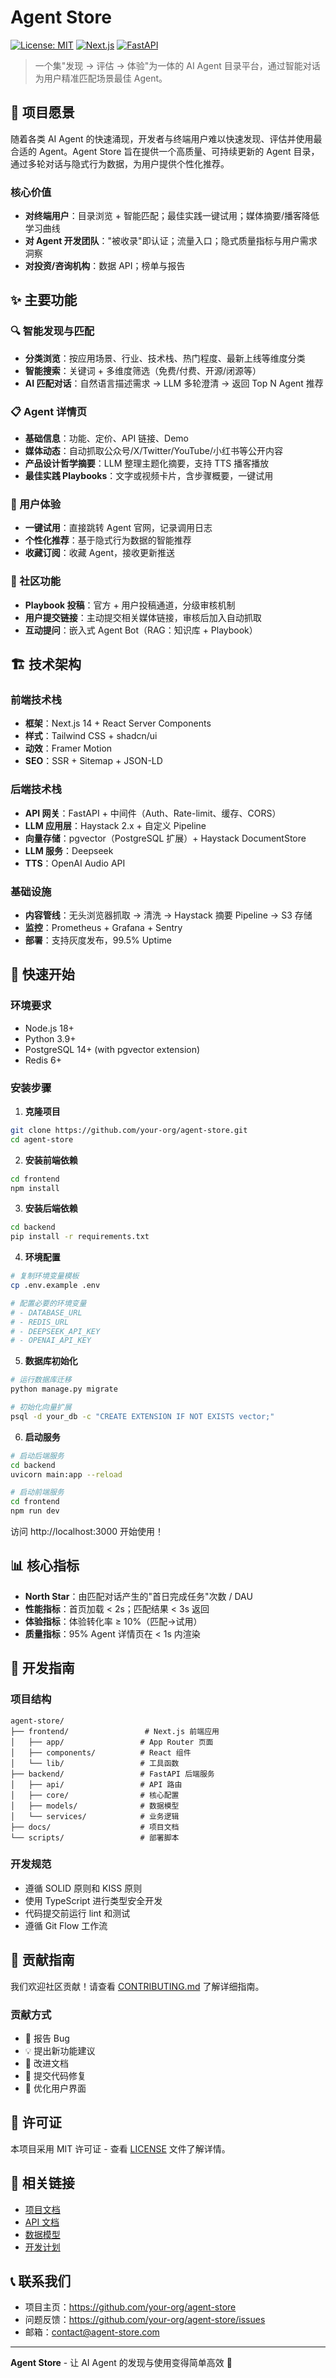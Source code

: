 # Agent Store

[![License: MIT](https://img.shields.io/badge/License-MIT-yellow.svg)](https://opensource.org/licenses/MIT)
[![Next.js](https://img.shields.io/badge/Next.js-14-black)](https://nextjs.org/)
[![FastAPI](https://img.shields.io/badge/FastAPI-0.104+-green)](https://fastapi.tiangolo.com/)

> 一个集"发现 → 评估 → 体验"为一体的 AI Agent 目录平台，通过智能对话为用户精准匹配场景最佳 Agent。

## 🎯 项目愿景

随着各类 AI Agent 的快速涌现，开发者与终端用户难以快速发现、评估并使用最合适的 Agent。Agent Store 旨在提供一个高质量、可持续更新的 Agent 目录，通过多轮对话与隐式行为数据，为用户提供个性化推荐。

### 核心价值

- **对终端用户**：目录浏览 + 智能匹配；最佳实践一键试用；媒体摘要/播客降低学习曲线
- **对 Agent 开发团队**："被收录"即认证；流量入口；隐式质量指标与用户需求洞察
- **对投资/咨询机构**：数据 API；榜单与报告

## ✨ 主要功能

### 🔍 智能发现与匹配
- **分类浏览**：按应用场景、行业、技术栈、热门程度、最新上线等维度分类
- **智能搜索**：关键词 + 多维度筛选（免费/付费、开源/闭源等）
- **AI 匹配对话**：自然语言描述需求 → LLM 多轮澄清 → 返回 Top N Agent 推荐

### 📋 Agent 详情页
- **基础信息**：功能、定价、API 链接、Demo
- **媒体动态**：自动抓取公众号/X/Twitter/YouTube/小红书等公开内容
- **产品设计哲学摘要**：LLM 整理主题化摘要，支持 TTS 播客播放
- **最佳实践 Playbooks**：文字或视频卡片，含步骤概要，一键试用

### 🎯 用户体验
- **一键试用**：直接跳转 Agent 官网，记录调用日志
- **个性化推荐**：基于隐式行为数据的智能推荐
- **收藏订阅**：收藏 Agent，接收更新推送

### 👥 社区功能
- **Playbook 投稿**：官方 + 用户投稿通道，分级审核机制
- **用户提交链接**：主动提交相关媒体链接，审核后加入自动抓取
- **互动提问**：嵌入式 Agent Bot（RAG：知识库 + Playbook）

## 🏗️ 技术架构

### 前端技术栈
- **框架**：Next.js 14 + React Server Components
- **样式**：Tailwind CSS + shadcn/ui
- **动效**：Framer Motion
- **SEO**：SSR + Sitemap + JSON-LD

### 后端技术栈
- **API 网关**：FastAPI + 中间件（Auth、Rate-limit、缓存、CORS）
- **LLM 应用层**：Haystack 2.x + 自定义 Pipeline
- **向量存储**：pgvector（PostgreSQL 扩展）+ Haystack DocumentStore
- **LLM 服务**：Deepseek
- **TTS**：OpenAI Audio API

### 基础设施
- **内容管线**：无头浏览器抓取 → 清洗 → Haystack 摘要 Pipeline → S3 存储
- **监控**：Prometheus + Grafana + Sentry
- **部署**：支持灰度发布，99.5% Uptime

## 🚀 快速开始

### 环境要求
- Node.js 18+
- Python 3.9+
- PostgreSQL 14+ (with pgvector extension)
- Redis 6+

### 安装步骤

1. **克隆项目**
```bash
git clone https://github.com/your-org/agent-store.git
cd agent-store
```

2. **安装前端依赖**
```bash
cd frontend
npm install
```

3. **安装后端依赖**
```bash
cd backend
pip install -r requirements.txt
```

4. **环境配置**
```bash
# 复制环境变量模板
cp .env.example .env

# 配置必要的环境变量
# - DATABASE_URL
# - REDIS_URL
# - DEEPSEEK_API_KEY
# - OPENAI_API_KEY
```

5. **数据库初始化**
```bash
# 运行数据库迁移
python manage.py migrate

# 初始化向量扩展
psql -d your_db -c "CREATE EXTENSION IF NOT EXISTS vector;"
```

6. **启动服务**
```bash
# 启动后端服务
cd backend
uvicorn main:app --reload

# 启动前端服务
cd frontend
npm run dev
```

访问 http://localhost:3000 开始使用！

## 📊 核心指标

- **North Star**：由匹配对话产生的"首日完成任务"次数 / DAU
- **性能指标**：首页加载 < 2s；匹配结果 < 3s 返回
- **体验指标**：体验转化率 ≥ 10%（匹配→试用）
- **质量指标**：95% Agent 详情页在 < 1s 内渲染

## 🔧 开发指南

### 项目结构
```
agent-store/
├── frontend/                 # Next.js 前端应用
│   ├── app/                 # App Router 页面
│   ├── components/          # React 组件
│   └── lib/                 # 工具函数
├── backend/                 # FastAPI 后端服务
│   ├── api/                 # API 路由
│   ├── core/                # 核心配置
│   ├── models/              # 数据模型
│   └── services/            # 业务逻辑
├── docs/                    # 项目文档
└── scripts/                 # 部署脚本
```

### 开发规范
- 遵循 SOLID 原则和 KISS 原则
- 使用 TypeScript 进行类型安全开发
- 代码提交前运行 lint 和测试
- 遵循 Git Flow 工作流

## 🤝 贡献指南

我们欢迎社区贡献！请查看 [CONTRIBUTING.md](./CONTRIBUTING.md) 了解详细指南。

### 贡献方式
- 🐛 报告 Bug
- 💡 提出新功能建议
- 📝 改进文档
- 🔧 提交代码修复
- 🎨 优化用户界面

## 📄 许可证

本项目采用 MIT 许可证 - 查看 [LICENSE](./LICENSE) 文件了解详情。

## 🔗 相关链接

- [项目文档](./docs/)
- [API 文档](./docs/API.md)
- [数据模型](./docs/erd.md)
- [开发计划](./docs/todolist.md)

## 📞 联系我们

- 项目主页：https://github.com/your-org/agent-store
- 问题反馈：https://github.com/your-org/agent-store/issues
- 邮箱：contact@agent-store.com

---

**Agent Store** - 让 AI Agent 的发现与使用变得简单高效 🚀